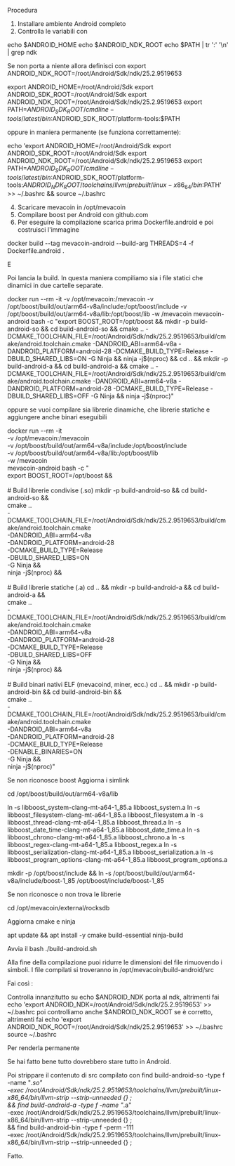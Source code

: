 Procedura 

1. Installare ambiente Android completo
2. Controlla le variabili con

  echo $ANDROID_HOME
echo $ANDROID_NDK_ROOT
echo $PATH | tr ':' '\n' | grep ndk

Se non porta a niente allora definisci con export ANDROID_NDK_ROOT=/root/Android/Sdk/ndk/25.2.9519653

export ANDROID_HOME=/root/Android/Sdk
export ANDROID_SDK_ROOT=/root/Android/Sdk
export ANDROID_NDK_ROOT=/root/Android/Sdk/ndk/25.2.9519653
export PATH=$ANDROID_SDK_ROOT/cmdline-tools/latest/bin:$ANDROID_SDK_ROOT/platform-tools:$PATH

oppure in maniera permanente (se funziona correttamente):

echo 'export ANDROID_HOME=/root/Android/Sdk
export ANDROID_SDK_ROOT=/root/Android/Sdk
export ANDROID_NDK_ROOT=/root/Android/Sdk/ndk/25.2.9519653
export PATH=$ANDROID_SDK_ROOT/cmdline-tools/latest/bin:$ANDROID_SDK_ROOT/platform-tools:$ANDROID_NDK_ROOT/toolchains/llvm/prebuilt/linux-x86_64/bin:$PATH' >> ~/.bashrc && source ~/.bashrc


4. Scaricare mevacoin in /opt/mevacoin
5. Compilare boost per Android con github.com
6. Per eseguire la compilazione scarica prima Dockerfile.android e poi costruisci l'immagine 

docker build --tag mevacoin-android --build-arg THREADS=4 -f Dockerfile.android .

E

Poi lancia la build. In questa maniera compiliamo sia i file statici che dinamici in due cartelle separate. 

docker run --rm -it -v /opt/mevacoin:/mevacoin -v /opt/boost/build/out/arm64-v8a/include:/opt/boost/include -v /opt/boost/build/out/arm64-v8a/lib:/opt/boost/lib -w /mevacoin mevacoin-android bash -c "export BOOST_ROOT=/opt/boost && mkdir -p build-android-so && cd build-android-so && cmake .. -DCMAKE_TOOLCHAIN_FILE=/root/Android/Sdk/ndk/25.2.9519653/build/cmake/android.toolchain.cmake -DANDROID_ABI=arm64-v8a -DANDROID_PLATFORM=android-28 -DCMAKE_BUILD_TYPE=Release -DBUILD_SHARED_LIBS=ON -G Ninja && ninja -j\$(nproc) && cd .. && mkdir -p build-android-a && cd build-android-a && cmake .. -DCMAKE_TOOLCHAIN_FILE=/root/Android/Sdk/ndk/25.2.9519653/build/cmake/android.toolchain.cmake -DANDROID_ABI=arm64-v8a -DANDROID_PLATFORM=android-28 -DCMAKE_BUILD_TYPE=Release -DBUILD_SHARED_LIBS=OFF -G Ninja && ninja -j\$(nproc)"


oppure se vuoi compilare sia librerie dinamiche, che librerie statiche e aggiungere anche binari eseguibili

docker run --rm -it \
  -v /opt/mevacoin:/mevacoin \
  -v /opt/boost/build/out/arm64-v8a/include:/opt/boost/include \
  -v /opt/boost/build/out/arm64-v8a/lib:/opt/boost/lib \
  -w /mevacoin \
  mevacoin-android bash -c "\
    export BOOST_ROOT=/opt/boost && \
    \
    # Build librerie condivise (.so)
    mkdir -p build-android-so && cd build-android-so && \
    cmake .. \
      -DCMAKE_TOOLCHAIN_FILE=/root/Android/Sdk/ndk/25.2.9519653/build/cmake/android.toolchain.cmake \
      -DANDROID_ABI=arm64-v8a \
      -DANDROID_PLATFORM=android-28 \
      -DCMAKE_BUILD_TYPE=Release \
      -DBUILD_SHARED_LIBS=ON \
      -G Ninja && \
    ninja -j\$(nproc) && \
    \
    # Build librerie statiche (.a)
    cd .. && mkdir -p build-android-a && cd build-android-a && \
    cmake .. \
      -DCMAKE_TOOLCHAIN_FILE=/root/Android/Sdk/ndk/25.2.9519653/build/cmake/android.toolchain.cmake \
      -DANDROID_ABI=arm64-v8a \
      -DANDROID_PLATFORM=android-28 \
      -DCMAKE_BUILD_TYPE=Release \
      -DBUILD_SHARED_LIBS=OFF \
      -G Ninja && \
    ninja -j\$(nproc) && \
    \
    # Build binari nativi ELF (mevacoind, miner, ecc.)
    cd .. && mkdir -p build-android-bin && cd build-android-bin && \
    cmake .. \
      -DCMAKE_TOOLCHAIN_FILE=/root/Android/Sdk/ndk/25.2.9519653/build/cmake/android.toolchain.cmake \
      -DANDROID_ABI=arm64-v8a \
      -DANDROID_PLATFORM=android-28 \
      -DCMAKE_BUILD_TYPE=Release \
      -DENABLE_BINARIES=ON \
      -G Ninja && \
    ninja -j\$(nproc)"


Se non riconosce boost
Aggiorna i simlink

cd /opt/boost/build/out/arm64-v8a/lib

ln -s libboost_system-clang-mt-a64-1_85.a libboost_system.a
ln -s libboost_filesystem-clang-mt-a64-1_85.a libboost_filesystem.a
ln -s libboost_thread-clang-mt-a64-1_85.a libboost_thread.a
ln -s libboost_date_time-clang-mt-a64-1_85.a libboost_date_time.a
ln -s libboost_chrono-clang-mt-a64-1_85.a libboost_chrono.a
ln -s libboost_regex-clang-mt-a64-1_85.a libboost_regex.a
ln -s libboost_serialization-clang-mt-a64-1_85.a libboost_serialization.a
ln -s libboost_program_options-clang-mt-a64-1_85.a libboost_program_options.a



mkdir -p /opt/boost/include && ln -s /opt/boost/build/out/arm64-v8a/include/boost-1_85 /opt/boost/include/boost-1_85


Se non riconosce o non trova le librerie 

cd /opt/mevacoin/external/rocksdb

Aggiorna cmake e ninja

apt update && apt install -y cmake build-essential ninja-build

Avvia il bash ./build-android.sh 

Alla fine della compilazione puoi ridurre le dimensioni del file rimuovendo i simboli.
I file compilati si troveranno in /opt/mevacoin/build-android/src

Fai così :

Controlla innanzitutto su echo $ANDROID_NDK porta al ndk, altrimenti fai echo 'export ANDROID_NDK=/root/Android/Sdk/ndk/25.2.9519653' >> ~/.bashrc
poi controlliamo anche $ANDROID_NDK_ROOT  se è corretto, altrimenti fai echo 'export ANDROID_NDK_ROOT=/root/Android/Sdk/ndk/25.2.9519653' >> ~/.bashrc
source ~/.bashrc


Per renderla permanente

Se hai fatto bene tutto dovrebbero stare tutto in Android. 

Poi strippare il contenuto di src compilato con 
find build-android-so -type f -name "*.so" \
   -exec /root/Android/Sdk/ndk/25.2.9519653/toolchains/llvm/prebuilt/linux-x86_64/bin/llvm-strip --strip-unneeded {} \; \
&& find build-android-a -type f -name "*.a" \
   -exec /root/Android/Sdk/ndk/25.2.9519653/toolchains/llvm/prebuilt/linux-x86_64/bin/llvm-strip --strip-unneeded {} \; \
&& find build-android-bin -type f -perm -111 \
   -exec /root/Android/Sdk/ndk/25.2.9519653/toolchains/llvm/prebuilt/linux-x86_64/bin/llvm-strip --strip-unneeded {} \;

Fatto. 
